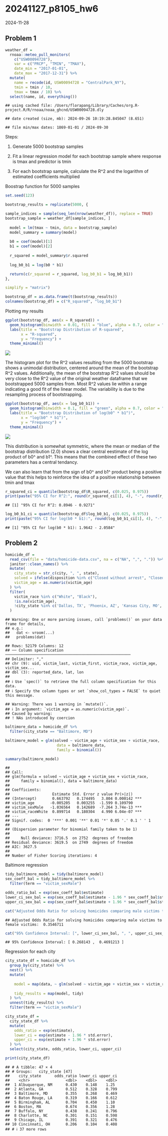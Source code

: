 20241127_p8105_hw6
================
2024-11-28

## Problem 1

``` r
weather_df = 
  rnoaa::meteo_pull_monitors(
    c("USW00094728"),
    var = c("PRCP", "TMIN", "TMAX"), 
    date_min = "2017-01-01",
    date_max = "2017-12-31") %>%
  mutate(
    name = recode(id, USW00094728 = "CentralPark_NY"),
    tmin = tmin / 10,
    tmax = tmax / 10) %>%
  select(name, id, everything())
```

    ## using cached file: /Users/florapang/Library/Caches/org.R-project.R/R/rnoaa/noaa_ghcnd/USW00094728.dly

    ## date created (size, mb): 2024-09-26 10:19:28.845047 (8.651)

    ## file min/max dates: 1869-01-01 / 2024-09-30

Steps:

1.  Generate 5000 bootstrap samples

2.  Fit a linear regression model for each bootstrap sample where
    response is tmax and predictor is tmin

3.  For each bootstrap sample, calculate the R^2 and the logarithm of
    estimated coefficients multiplied

Boostrap function for 5000 samples

``` r
set.seed(123)

bootstrap_results = replicate(5000, {

sample_indices = sample(seq_len(nrow(weather_df)), replace = TRUE)
bootstrap_sample = weather_df[sample_indices, ]
  
  model = lm(tmax ~ tmin, data = bootstrap_sample)
  model_summary = summary(model)
  
  b0 = coef(model)[1]
  b1 = coef(model)[2]
  
  r_squared = model_summary$r.squared
  
  log_b0_b1 = log(b0 * b1)

  return(c(r_squared = r_squared, log_b0_b1 = log_b0_b1))
}, 

simplify = "matrix")

bootstrap_df = as.data.frame(t(bootstrap_results))
colnames(bootstrap_df) = c("R_squared", "log_b0_b1")
```

Plotting my results

``` r
ggplot(bootstrap_df, aes(x = R_squared)) +
  geom_histogram(binwidth = 0.01, fill = "blue", alpha = 0.7, color = "black") +
  labs(title = "Bootstrap Distribution of R-squared",
       x = "R-squared",
       y = "Frequency") +
  theme_minimal()
```

![](20241127_HW6_files/figure-gfm/unnamed-chunk-3-1.png)<!-- -->

The histogram plot for the R^2 values resulting from the 5000 bootstrap
shows a unimodal distribution, centered around the mean of the bootstrap
R^2 values. Additionally, the mean of the bootstrap R^2 values should be
very close to the R^2 value of the original weather dataframe that we
bootstrapped 5000 samples from. Most R^2 values lie within a range
indicating a good fit of the linear model. The variability is due to the
resampling process of bootstrapping.

``` r
ggplot(bootstrap_df, aes(x = log_b0_b1)) +
  geom_histogram(binwidth = 0.1, fill = "green", alpha = 0.7, color = "black") +
  labs(title = "Bootstrap Distribution of log(b0^ * b1^)",
       x = "log(b0^ * b1^)",
       y = "Frequency") +
  theme_minimal()
```

![](20241127_HW6_files/figure-gfm/unnamed-chunk-4-1.png)<!-- -->

This distribution is somewhat symmetric, where the mean or median of the
bootstrap distribution (2.0) shows a clear central eestimate of the log
product of b0^ and b1^. This means that the combined effect of these two
parameters has a central tendancy.

We can also learn that from the sign of b0^ and b1^ product being a
positive value that this helps to reinforce the idea of a positive
relationship between tmin and tmax

``` r
r_squared_ci = quantile(bootstrap_df$R_squared, c(0.025, 0.975))
print(paste("95% CI for R^2:", round(r_squared_ci[1], 4), "-", round(r_squared_ci[2], 4)))
```

    ## [1] "95% CI for R^2: 0.8946 - 0.9271"

``` r
log_b0_b1_ci = quantile(bootstrap_df$log_b0_b1, c(0.025, 0.975))
print(paste("95% CI for log(b0 * b1):", round(log_b0_b1_ci[1], 4), "-", round(log_b0_b1_ci[2], 4)))
```

    ## [1] "95% CI for log(b0 * b1): 1.9642 - 2.0584"

## Problem 2

``` r
homicide_df = 
  read_csv(file = "data/homicide-data.csv", na = c("NA", ",", ".")) %>% 
  janitor::clean_names() %>% 
  mutate(
    city_state = str_c(city, ", ", state),
    solved = ifelse(disposition %in% c("Closed without arrest", "Closed by arrest"), 1, 0),  
    victim_age = as.numeric(victim_age)  
  ) %>% 
  filter(
    victim_race %in% c("White", "Black"),  
    !is.na(victim_age),  
    !city_state %in% c('Dallas, TX', 'Phoenix, AZ', 'Kansas City, MO', 'Tulsa, AL')  
  )
```

    ## Warning: One or more parsing issues, call `problems()` on your data frame for details,
    ## e.g.:
    ##   dat <- vroom(...)
    ##   problems(dat)

    ## Rows: 52179 Columns: 12
    ## ── Column specification ────────────────────────────────────────────────────────
    ## Delimiter: ","
    ## chr (9): uid, victim_last, victim_first, victim_race, victim_age, victim_sex...
    ## dbl (3): reported_date, lat, lon
    ## 
    ## ℹ Use `spec()` to retrieve the full column specification for this data.
    ## ℹ Specify the column types or set `show_col_types = FALSE` to quiet this message.

    ## Warning: There was 1 warning in `mutate()`.
    ## ℹ In argument: `victim_age = as.numeric(victim_age)`.
    ## Caused by warning:
    ## ! NAs introduced by coercion

``` r
baltimore_data = homicide_df %>%
  filter(city_state == "Baltimore, MD")

baltimore_model = glm(solved ~ victim_age + victim_sex + victim_race, 
                       data = baltimore_data, 
                       family = binomial())

summary(baltimore_model)
```

    ## 
    ## Call:
    ## glm(formula = solved ~ victim_age + victim_sex + victim_race, 
    ##     family = binomial(), data = baltimore_data)
    ## 
    ## Coefficients:
    ##                   Estimate Std. Error z value Pr(>|z|)    
    ## (Intercept)       0.663792   0.174495   3.804 0.000142 ***
    ## victim_age       -0.005205   0.003255  -1.599 0.109790    
    ## victim_sexMale   -1.036564   0.142689  -7.264 3.74e-13 ***
    ## victim_raceWhite  0.899714   0.180304   4.990 6.04e-07 ***
    ## ---
    ## Signif. codes:  0 '***' 0.001 '**' 0.01 '*' 0.05 '.' 0.1 ' ' 1
    ## 
    ## (Dispersion parameter for binomial family taken to be 1)
    ## 
    ##     Null deviance: 3716.5  on 2752  degrees of freedom
    ## Residual deviance: 3619.5  on 2749  degrees of freedom
    ## AIC: 3627.5
    ## 
    ## Number of Fisher Scoring iterations: 4

Baltimore regression

``` r
tidy_baltimore_model = tidy(baltimore_model)
sex_coeff_bal = tidy_baltimore_model %>% 
  filter(term == "victim_sexMale")

odds_ratio_bal = exp(sex_coeff_bal$estimate)
lower_ci_sex_bal = exp(sex_coeff_bal$estimate - 1.96 * sex_coeff_bal$std.error)
upper_ci_sex_bal = exp(sex_coeff_bal$estimate + 1.96 * sex_coeff_bal$std.error)

cat("Adjusted Odds Ratio for solving homicides comparing male victims to female victims: ", odds_ratio_bal, "\n")
```

    ## Adjusted Odds Ratio for solving homicides comparing male victims to female victims:  0.3546711

``` r
cat("95% Confidence Interval: [", lower_ci_sex_bal, ", ", upper_ci_sex_bal, "]", "\n")
```

    ## 95% Confidence Interval: [ 0.268143 ,  0.4691213 ]

Regression for each city

``` r
city_state_df = homicide_df %>%
  group_by(city_state) %>%
  nest() %>%  
  mutate(
    
    model = map(data, ~ glm(solved ~ victim_age + victim_sex + victim_race, data = .x, family = "binomial")),  
    
    tidy_results = map(model, tidy)  
  ) %>%
  unnest(tidy_results) %>%
  filter(term == "victim_sexMale")  

city_state_df = 
  city_state_df %>%
  mutate(
    odds_ratio = exp(estimate),  
    lower_ci = exp(estimate - 1.96 * std.error),  
    upper_ci = exp(estimate + 1.96 * std.error)   
  ) %>%
  select(city_state, odds_ratio, lower_ci, upper_ci)  

print(city_state_df)
```

    ## # A tibble: 47 × 4
    ## # Groups:   city_state [47]
    ##    city_state      odds_ratio lower_ci upper_ci
    ##    <chr>                <dbl>    <dbl>    <dbl>
    ##  1 Albuquerque, NM      0.430    0.148    1.25 
    ##  2 Atlanta, GA          0.512    0.328    0.799
    ##  3 Baltimore, MD        0.355    0.268    0.469
    ##  4 Baton Rouge, LA      0.319    0.166    0.612
    ##  5 Birmingham, AL       0.704    0.450    1.10 
    ##  6 Boston, MA           0.674    0.356    1.28 
    ##  7 Buffalo, NY          0.438    0.241    0.796
    ##  8 Charlotte, NC        0.301    0.151    0.598
    ##  9 Chicago, IL          0.391    0.321    0.476
    ## 10 Cincinnati, OH       0.206    0.104    0.408
    ## # ℹ 37 more rows
